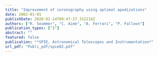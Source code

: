 ```yaml
---
title: "Improvement of coronography using optimal apodizations"
date: 2002-01-01
publishDate: 2020-01-14T09:47:27.312216Z
authors: ["R. Soummer", "C. Aime", "A. Ferrari", "P. Falloon"]
publication_types: ["1"]
abstract: ""
featured: false
publication: "*SPIE, Astronomical Telescopes and Instrumentation*"
url_pdf: "Publi_pdf/spie02.pdf"
---
```


